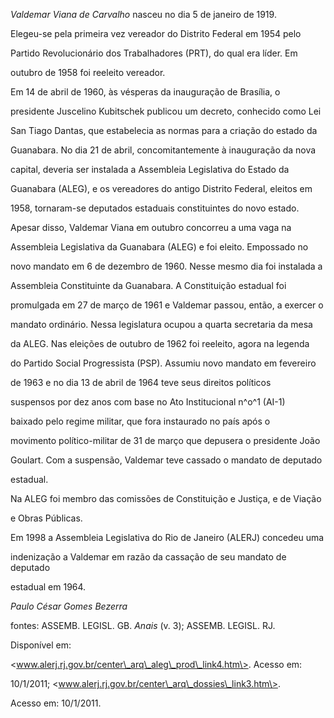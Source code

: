 

*Valdemar Viana de Carvalho* nasceu no dia 5 de janeiro de 1919.



Elegeu-se pela primeira vez vereador do Distrito Federal em 1954 pelo

Partido Revolucionário dos Trabalhadores (PRT), do qual era líder. Em

outubro de 1958 foi reeleito vereador.



Em 14 de abril de 1960, às vésperas da inauguração de Brasília, o

presidente Juscelino Kubitschek publicou um decreto, conhecido como Lei

San Tiago Dantas, que estabelecia as normas para a criação do estado da

Guanabara. No dia 21 de abril, concomitantemente à inauguração da nova

capital, deveria ser instalada a Assembleia Legislativa do Estado da

Guanabara (ALEG), e os vereadores do antigo Distrito Federal, eleitos em

1958, tornaram-se deputados estaduais constituintes do novo estado.

Apesar disso, Valdemar Viana em outubro concorreu a uma vaga na

Assembleia Legislativa da Guanabara (ALEG) e foi eleito. Empossado no

novo mandato em 6 de dezembro de 1960. Nesse mesmo dia foi instalada a

Assembleia Constituinte da Guanabara. A Constituição estadual foi

promulgada em 27 de março de 1961 e Valdemar passou, então, a exercer o

mandato ordinário. Nessa legislatura ocupou a quarta secretaria da mesa

da ALEG. Nas eleições de outubro de 1962 foi reeleito, agora na legenda

do Partido Social Progressista (PSP). Assumiu novo mandato em fevereiro

de 1963 e no dia 13 de abril de 1964 teve seus direitos políticos

suspensos por dez anos com base no Ato Institucional n^o^1 (AI-1)

baixado pelo regime militar, que fora instaurado no país após o

movimento político-militar de 31 de março que depusera o presidente João

Goulart. Com a suspensão, Valdemar teve cassado o mandato de deputado

estadual.



Na ALEG foi membro das comissões de Constituição e Justiça, e de Viação

e Obras Públicas.



Em 1998 a Assembleia Legislativa do Rio de Janeiro (ALERJ) concedeu uma

indenização a Valdemar em razão da cassação de seu mandato de deputado

estadual em 1964.



*Paulo César Gomes Bezerra*



fontes: ASSEMB. LEGISL. GB. *Anais* (v. 3); ASSEMB. LEGISL. RJ.

Disponível em:

\<www.alerj.rj.gov.br/center\_arq\_aleg\_prod\_link4.htm\>. Acesso em:

10/1/2011; \<www.alerj.rj.gov.br/center\_arq\_dossies\_link3.htm\>.

Acesso em: 10/1/2011.

